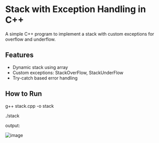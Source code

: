 # Stack with Exception Handling in C++

A simple C++ program to implement a stack with custom exceptions for overflow and underflow.

## Features
- Dynamic stack using array
- Custom exceptions: StackOverFlow, StackUnderFlow
- Try-catch based error handling

## How to Run

g++ stack.cpp -o stack

./stack

output:

![image](https://github.com/user-attachments/assets/3b35743a-cbd5-4f67-bd4a-3003d676a9c9)
